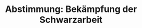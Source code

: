 ---
abstimmung:
  abstimmung: 5
  bundestagssitzung: 209
  legislaturperiode: 18
categories:
- Finanzen
- Arbeit
- Soziales
data:
- title: Abstimmungsergebnis 20161215_5-data.pdf
  url: /res/abstimmungsliste/20161215_5-data.pdf
- title: Abstimmungsergebnis 20161215_5_xls-data.csv
  url: /res/abstimmungsliste/analyses/20161215_5_xls-data.csv
documents:
- local: /res/abstimmungsdaten/018-209-05/1809958.pdf
  title: Drucksache 18/09958.pdf
  url: http://dip21.bundestag.de/dip21/btd/18/099/1809958.pdf
- local: /res/abstimmungsdaten/018-209-05/1810655.pdf
  title: Drucksache 18/10655.pdf
  url: http://dip21.bundestag.de/dip21/btd/18/106/1810655.pdf
ergebnis:
  cdu/csu:
    enthaltung: 0
    gesamt: 310
    ja: 283
    nein: 0
    nichtabgegeben: 27
    ungueltig: 0
  die.linke:
    enthaltung: 54
    gesamt: 64
    ja: 0
    nein: 0
    nichtabgegeben: 10
    ungueltig: 0
  file: 20161215_5_xls-data.csv
  gruenen:
    enthaltung: 0
    gesamt: 63
    ja: 51
    nein: 0
    nichtabgegeben: 12
    ungueltig: 0
  spd:
    enthaltung: 0
    gesamt: 193
    ja: 175
    nein: 0
    nichtabgegeben: 18
    ungueltig: 0
layout: abstimmung
links:
- title: https://www.bundestag.de/parlament/plenum/abstimmung/abstimmung?id=447
  url: https://www.bundestag.de/parlament/plenum/abstimmung/abstimmung?id=447
- title: http://www.abgeordnetenwatch.de/bekaempfung_der_schwarzarbeit-1105-832.html
  url: http://www.abgeordnetenwatch.de/bekaempfung_der_schwarzarbeit-1105-832.html
preview: "Deutscher Bundestag\n\n209. Sitzung des Deutschen Bundestages\nam Donnerstag,\
  \ 15.Dezember 2016\n\nEndg\xFCltiges Ergebnis der Namentlichen Abstimmung Nr. 5\n\
  \nGesetzentwurf der Bundesregierung\nEntwurf eines Gesetzes zur St\xE4rkung der\
  \ Bek\xE4mpfung der Schwarzarbeit und illegalen\nBesch\xE4ftigung\nDrs. 18/9958\
  \ und 18/10655\n\nAbgegebene Stimmen insgesamt:\n\n563\n\nNicht abgegebene Stimmen:\n\
  Ja-Stimmen:\n\n67\n509\n\nNein-Stimmen:\n\n0\n\nEnthaltungen:\n\n54\n\nUng\xFCltige:\n\
  \nBerlin, den 15.12.2016\n\n0\n\nBeginn: 18:33\nEnde: 18:37\n"
tags:
- Schwarzarbeit
title: "Abstimmung: Bek\xE4mpfung der Schwarzarbeit"
---